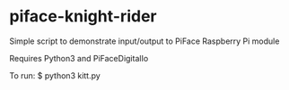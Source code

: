 piface-knight-rider
===================

Simple script to demonstrate input/output to PiFace Raspberry Pi module

Requires Python3 and PiFaceDigitalIo

To run:
$ python3 kitt.py
